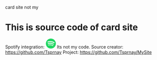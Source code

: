 card site not my
# This is source code of card site
Spotify integration: <a href="https://github.com/tthn0/Spotify-Readme"><img src="icons/spotify.svg" alt="Spotify Icon" width="32"></a>
Its not my code.
Source creator: https://github.com/Tsprnay
Project: https://github.com/Tsprnay/MySite

